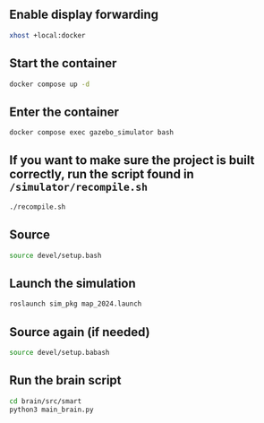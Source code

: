 ## Enable display forwarding
```bash
xhost +local:docker
```

## Start the container
```bash
docker compose up -d
```

## Enter the container
```bash
docker compose exec gazebo_simulator bash
```

## If you want to make sure the project is built correctly, run the script found in `/simulator/recompile.sh`
```bash
./recompile.sh
```

## Source
```bash
source devel/setup.bash
```

## Launch the simulation
```bash
roslaunch sim_pkg map_2024.launch
```

## Source again (if needed)
```bash
source devel/setup.babash
```

## Run the brain script
```bash
cd brain/src/smart
python3 main_brain.py
```
